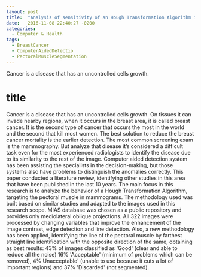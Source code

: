 ```yaml
---
layout: post
title:  "Analysis of sensitivity of an Hough Transformation Algorithm in the Mammography Segmentation"
date:   2016-11-08 22:40:27 -0200
categories:
  - Computer & Health
tags:
  - BreastCancer
  - ComputerAidedDetectio
  - PectoralMuscleSegmentation
---
```


Cancer is a disease that has an uncontrolled cells growth.

# title

Cancer is a disease that has an uncontrolled cells growth. On  tissues it can invade nearby regions, when it occurs in the breast area, it is called breast cancer. It is the second type of cancer that occurs the most in the world and the second that kill most women. The best solution to reduce the breast cancer mortality is the earlier detection. The most common screening exam is the mammography. But analyze that disease it’s considered a difficult task even for the most experienced radiologists to identify the disease due to its similarity to the rest of the image. Computer aided detection system has been assisting the specialists in the decision-making, but those systems also have problems to distinguish the anomalies correctly. This paper conducted a literature review, identifying other studies in this area that have been published in the last 10 years. The main focus in this research is to analyze the behavior of a Hough Transformation Algorithm, targeting the pectoral muscle in mammograms. The methodology used was built based on similar studies and adapted to the images used in this research scope. MIAS database was chosen as a public repository and provides only mediolateral oblique projections. All 322 images were processed by changing variables that improve the enhancement of the image contrast, edge detection and line detection. Also, a new methodology has been applied, identifying the line of the pectoral muscle by farthest straight line identification with the opposite direction of the same, obtaining as best results: 43% of images classified as 'Good' (clear and able to reduce all the noise) 16% 'Acceptable' (minimum of problems which can be removed), 4% Unacceptable' (unable to use because it cuts a lot of important regions)  and 37% 'Discarded' (not segmented).

